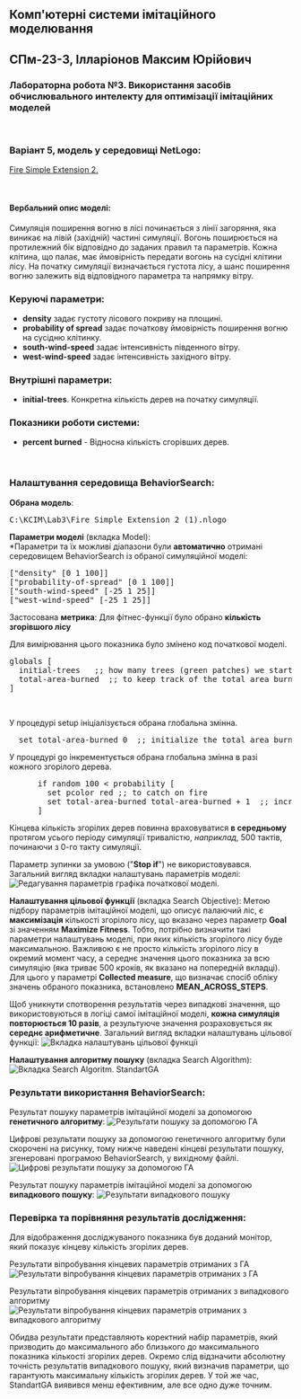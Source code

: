 ## Комп'ютерні системи імітаційного моделювання
## СПм-23-3, **Ілларіонов Максим Юрійович**
### Лабораторна робота №**3**. Використання засобів обчислювального интелекту для оптимізації імітаційних моделей

<br>

### Варіант 5, модель у середовищі NetLogo:
[Fire Simple Extension 2.](http://www.netlogoweb.org/launch#http://www.netlogoweb.org/assets/modelslib/IABM%20Textbook/chapter%203/Fire%20Extensions/Fire%20Simple%20Extension%202.nlogo)

<br>

#### Вербальний опис моделі:

Симуляція поширення вогню в лісі починається з лінії загоряння, яка виникає на лівій (західній) частині симуляції. Вогонь поширюється на протилежний бік відповідно до заданих правил та параметрів. Кожна клітина, що палає, має ймовірність передати вогонь на сусідні клітини лісу. На початку симуляції визначається густота лісу, а шанс поширення вогню залежить від відповідного параметра та напрямку вітру.

### Керуючі параметри:
- **density** задає густоту лісового покриву на площині.
- **probability of spread** задає початкову ймовірність поширення вогню на сусідню клітинку.
- **south-wind-speed** задає інтенсивність південного вітру.
- **west-wind-speed** задає інтенсивність західного вітру.

### Внутрішні параметри:
- **initial-trees**. Конкретна кількість дерев на початку симуляції.

### Показники роботи системи:
- **percent burned** - Відносна кількість сгорівших дерев.

<br>

### Налаштування середовища BehaviorSearch:

**Обрана модель**:
<pre>
C:\KCIM\Lab3\Fire Simple Extension 2 (1).nlogo
</pre>

**Параметри моделі** (вкладка Model):  
*Параметри та їх можливі діапазони були **автоматично** отримані середовищем BehaviorSearch із обраної симуляційної моделі:

<pre>
["density" [0 1 100]]
["probability-of-spread" [0 1 100]]
["south-wind-speed" [-25 1 25]]
["west-wind-speed" [-25 1 25]]
</pre>

Застосована **метрика**:
Для фітнес-функції  було обрано **кількість згорівшого лісу**

Для вимірювання цього показника було змінено код початкової моделі.

<pre>
globals [
  initial-trees   ;; how many trees (green patches) we started with
  total-area-burned  ;; to keep track of the total area burned
]
</pre>

</br>

У процедурі setup ініціалізується обрана глобальна змінна.
<pre>
  set total-area-burned 0  ;; initialize the total area burned
</pre>

У процедурі go інкрементується обрана глобальна змінна в разі кожного згорілого дерева.
<pre>
      if random 100 < probability [
        set pcolor red ;; to catch on fire
        set total-area-burned total-area-burned + 1  ;; increase the total area burned
      ]
</pre>


Кінцева кількість згорілих дерев повинна враховуватися **в середньому** протягом усього періоду симуляції тривалістю, *наприклад*, 500 тактів, починаючи з 0-го такту симуляції.

Параметр зупинки за умовою ("**Stop if**") не використовувався.
Загальний вигляд вкладки налаштувань параметрів моделі:
![Редагування параметрів графіка початкової моделі.](photo.png)

**Налаштування цільової функції** (вкладка Search Objective):
Метою підбору параметрів імітаційної моделі, що описує палаючий ліс, є **максимізація** кількості згорілого лісу, що вказано через параметр **Goal** зі значенням **Maximize Fitness**. Тобто, потрібно визначити такі параметри налаштувань моделі, при яких кількість згорілого лісу буде максимальною. Важливою є не просто кількість згорілого лісу в окремий момент часу, а середнє значення цього показника за всю симуляцію (яка триває 500 кроків, як вказано на попередній вкладці). Для цього у параметрі **Collected measure**, що визначає спосіб обліку значень обраного показника, встановлено **MEAN_ACROSS_STEPS**.

Щоб уникнути спотворення результатів через випадкові значення, що використовуються в логіці самої імітаційної моделі, **кожна симуляція повторюється 10 разів**, а результуюче значення розраховується як **середнє арифметичне**.
Загальний вигляд вкладки налаштувань цільової функції:
![Вкладка налаштувань цільової функції](photo1.png)

**Налаштування алгоритму пошуку** (вкладка Search Algorithm):  
![Вкладка Search Algoritm. StandartGA](photo2.png)
<br>

### Результати використання BehaviorSearch:

Результат пошуку параметрів імітаційної моделі за допомогою **генетичного алгоритму**:
![Результати пошуку за допомогою ГА](photo3.png)

Цифрові результати пошуку за допомогою генетичного алгоритму були скорочені на рисунку, тому нижче наведені кінцеві результати пошуку, згенеровані програмою BehaviorSearch, у вихідному файлі.
![Цифрові результати пошуку за допомогою ГА](photo4.png)


Результат пошуку параметрів імітаційної моделі за допомогою **випадкового пошуку**:
![Результати випадкового пошуку](photo5.png)

### Перевірка та порівняння результатів дослідження:

Для відображення досліджуваного показника був доданий монітор, який показує кінцеву кількість згорілих дерев.

Результати віпробування кінцевих параметрів отриманих з ГА
![Результати віпробування кінцевих параметрів отриманих з ГА](photo6.png)

Результати віпробування кінцевих параметрів отриманих з випадкового алгоритму
![Результати віпробування кінцевих параметрів отриманих з випадкового алгоритму](photo7.png)

Обидва результати представляють коректний набір параметрів, який призводить до максимального або близького до максимального показника кількості згорілих дерев. Окремо слід відзначити абсолютну точність результатів випадкового пошуку, який визначив параметри, що гарантують максимальну кількість згорілих дерев. У той же час, StandartGA виявився менш ефективним, але все одно дуже точним.